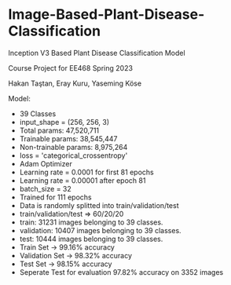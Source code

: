 # Image-Based-Plant-Disease-Classification
Inception V3 Based Plant Disease Classification Model

Course Project for EE468 Spring 2023

Hakan Taştan, Eray Kuru, Yaseming Köse

Model:

- 39 Classes
- input_shape = (256, 256, 3)
- Total params: 47,520,711
- Trainable params: 38,545,447
- Non-trainable params: 8,975,264
- loss = 'categorical_crossentropy'
- Adam Optimizer
- Learning rate = 0.0001 for first 81 epochs
- Learning rate = 0.00001 after epoch 81
- batch_size = 32
- Trained for 111 epochs
- Data is randomly splitted into train/validation/test
- train/validation/test => 60/20/20
- train: 31231 images belonging to 39 classes.
- validation: 10407 images belonging to 39 classes.
- test: 10444 images belonging to 39 classes.
- Train Set -> 99.16% accuracy
- Validation Set -> 98.32% accuracy
- Test Set -> 98.15% accuracy
- Seperate Test for evaluation 97.82% accuracy on 3352 images

